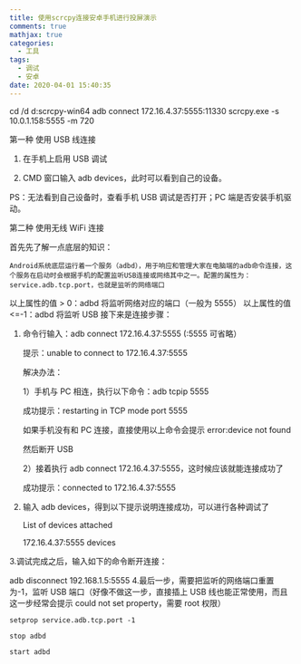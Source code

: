 ```yaml
---
title: 使用scrcpy连接安卓手机进行投屏演示
comments: true
mathjax: true
categories:
  - 工具
tags:
  - 调试
  - 安卓
date: 2020-04-01 15:40:35
---
```


cd /d d:scrcpy-win64
adb connect 172.16.4.37:5555:11330
scrcpy.exe -s 10.0.1.158:5555 -m 720

第一种 使用 USB 线连接

1. 在手机上启用 USB 调试

2. CMD 窗口输入 adb devices，此时可以看到自己的设备。

PS：无法看到自己设备时，查看手机 USB 调试是否打开；PC 端是否安装手机驱动。

第二种 使用无线 WiFi 连接

首先先了解一点底层的知识：

    Android系统底层运行着一个服务（adbd），用于响应和管理大家在电脑端的adb命令连接，这个服务在启动时会根据手机的配置监听USB连接或网络其中之一。配置的属性为：service.adb.tcp.port，也就是监听的网络端口

以上属性的值 > 0：adbd 将监听网络对应的端口（一般为 5555）
以上属性的值 <=-1：adbd 将监听 USB
接下来是连接步骤：

1. 命令行输入：adb connect 172.16.4.37:5555 (:5555 可省略）

   提示：unable to connect to 172.16.4.37:5555

   解决办法：

   1）手机与 PC 相连，执行以下命令：adb tcpip 5555

   成功提示：restarting in TCP mode port 5555

   如果手机没有和 PC 连接，直接使用以上命令会提示 error:device not found

   然后断开 USB

   2）接着执行 adb connect 172.16.4.37:5555，这时候应该就能连接成功了

   成功提示：connected to 172.16.4.37:5555

2. 输入 adb devices，得到以下提示说明连接成功，可以进行各种调试了

   List of devices attached

   172.16.4.37:5555 devices

3.调试完成之后，输入如下的命令断开连接：

adb disconnect 192.168.1.5:5555 4.最后一步，需要把监听的网络端口重置为-1，监听 USB 端口（好像不做这一步，直接插上 USB 线也能正常使用，而且这一步经常会提示 could not set property，需要 root 权限）

    setprop service.adb.tcp.port -1

    stop adbd

    start adbd

